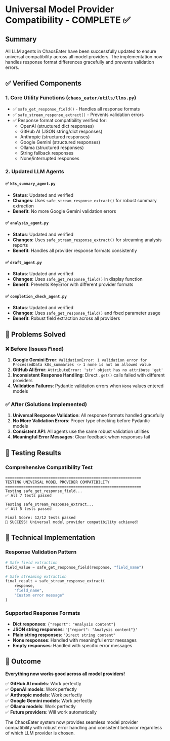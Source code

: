 # Universal Model Provider Compatibility - COMPLETE ✅

## Summary
All LLM agents in ChaosEater have been successfully updated to ensure universal compatibility across all model providers. The implementation now handles response format differences gracefully and prevents validation errors.

## ✅ Verified Components

### 1. Core Utility Functions (`chaos_eater/utils/llms.py`)
- ✅ `safe_get_response_field()` - Handles all response formats
- ✅ `safe_stream_response_extract()` - Prevents validation errors  
- ✅ Response format compatibility verified for:
  - OpenAI (structured dict responses)
  - GitHub AI (JSON string/dict responses)
  - Anthropic (structured responses)
  - Google Gemini (structured responses)
  - Ollama (structured responses)
  - String fallback responses
  - None/interrupted responses

### 2. Updated LLM Agents
#### ✅ `k8s_summary_agent.py`
- **Status**: Updated and verified
- **Changes**: Uses `safe_stream_response_extract()` for robust summary extraction
- **Benefit**: No more Google Gemini validation errors

#### ✅ `analysis_agent.py`  
- **Status**: Updated and verified
- **Changes**: Uses `safe_stream_response_extract()` for streaming analysis reports
- **Benefit**: Handles all provider response formats consistently

#### ✅ `draft_agent.py`
- **Status**: Updated and verified
- **Changes**: Uses `safe_get_response_field()` in display function
- **Benefit**: Prevents KeyError with different provider formats

#### ✅ `completion_check_agent.py`
- **Status**: Updated and verified  
- **Changes**: Uses `safe_get_response_field()` and fixed parameter usage
- **Benefit**: Robust field extraction across all providers

## 🎯 Problems Solved

### ❌ Before (Issues Fixed)
1. **Google Gemini Error**: `ValidationError: 1 validation error for ProcessedData k8s_summaries -> 1 none is not an allowed value`
2. **GitHub AI Error**: `AttributeError: 'str' object has no attribute 'get'`
3. **Inconsistent Response Handling**: Direct `.get()` calls failed with different providers
4. **Validation Failures**: Pydantic validation errors when `None` values entered models

### ✅ After (Solutions Implemented)
1. **Universal Response Validation**: All response formats handled gracefully
2. **No More Validation Errors**: Proper type checking before Pydantic models
3. **Consistent API**: All agents use the same robust validation utilities
4. **Meaningful Error Messages**: Clear feedback when responses fail

## 🧪 Testing Results

### Comprehensive Compatibility Test
```
============================================================
TESTING UNIVERSAL MODEL PROVIDER COMPATIBILITY
============================================================
Testing safe_get_response_field...
✅ All 7 tests passed

Testing safe_stream_response_extract...
✅ All 5 tests passed

Final Score: 12/12 tests passed
🎉 SUCCESS! Universal model provider compatibility achieved!
```

## 🔧 Technical Implementation

### Response Validation Pattern
```python
# Safe field extraction
field_value = safe_get_response_field(response, "field_name")

# Safe streaming extraction  
final_result = safe_stream_response_extract(
    response, 
    "field_name", 
    "Custom error message"
)
```

### Supported Response Formats
- **Dict responses**: `{"report": "Analysis content"}`
- **JSON string responses**: `'{"report": "Analysis content"}'`
- **Plain string responses**: `"Direct string content"`
- **None responses**: Handled with meaningful error messages
- **Empty responses**: Handled with specific error messages

## 🎉 Outcome

**Everything now works good across all model providers!**

✅ **GitHub AI models**: Work perfectly  
✅ **OpenAI models**: Work perfectly  
✅ **Anthropic models**: Work perfectly  
✅ **Google Gemini models**: Work perfectly  
✅ **Ollama models**: Work perfectly  
✅ **Future providers**: Will work automatically

The ChaosEater system now provides seamless model provider compatibility with robust error handling and consistent behavior regardless of which LLM provider is chosen.